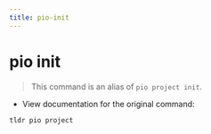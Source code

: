 ```yaml
---
title: pio-init
---
```

# pio init

> This command is an alias of `pio project init`.

- View documentation for the original command:

`tldr pio project`
